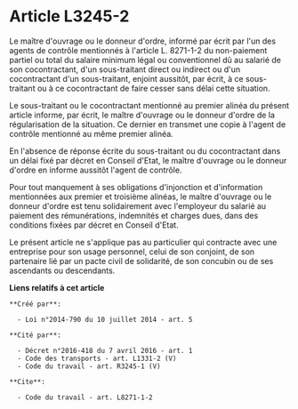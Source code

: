 # Article L3245-2

Le maître d'ouvrage ou le donneur d'ordre, informé par écrit par l'un des agents de contrôle mentionnés à l'article L.
8271-1-2 du non-paiement partiel ou total du salaire minimum légal ou conventionnel dû au salarié de son cocontractant, d'un
sous-traitant direct ou indirect ou d'un cocontractant d'un sous-traitant, enjoint aussitôt, par écrit, à ce sous-traitant ou
à ce cocontractant de faire cesser sans délai cette situation. 

Le sous-traitant ou le cocontractant mentionné au premier alinéa du présent article informe, par écrit, le maître d'ouvrage
ou le donneur d'ordre de la régularisation de la situation. Ce dernier en transmet une copie à l'agent de contrôle mentionné
au même premier alinéa. 

En l'absence de réponse écrite du sous-traitant ou du cocontractant dans un délai fixé par décret en Conseil d'Etat, le
maître d'ouvrage ou le donneur d'ordre en informe aussitôt l'agent de contrôle. 

Pour tout manquement à ses obligations d'injonction et d'information mentionnées aux premier et troisième alinéas, le maître
d'ouvrage ou le donneur d'ordre est tenu solidairement avec l'employeur du salarié au paiement des rémunérations, indemnités
et charges dues, dans des conditions fixées par décret en Conseil d'Etat. 

Le présent article ne s'applique pas au particulier qui contracte avec une entreprise pour son usage personnel, celui de son
conjoint, de son partenaire lié par un pacte civil de solidarité, de son concubin ou de ses ascendants ou descendants.

**Liens relatifs à cet article**

	**Créé par**:

	  - Loi n°2014-790 du 10 juillet 2014 - art. 5

	**Cité par**:

	  - Décret n°2016-418 du 7 avril 2016 - art. 1
	  - Code des transports - art. L1331-2 (V)
	  - Code du travail - art. R3245-1 (V)

	**Cite**:

	  - Code du travail - art. L8271-1-2
